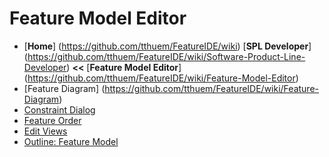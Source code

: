 # Feature Model Editor

* [**Home**] (https://github.com/tthuem/FeatureIDE/wiki)  [**SPL Developer**] (https://github.com/tthuem/FeatureIDE/wiki/Software-Product-Line-Developer) **<<**  [**Feature Model Editor**] (https://github.com/tthuem/FeatureIDE/wiki/Feature-Model-Editor)
* [Feature Diagram] (https://github.com/tthuem/FeatureIDE/wiki/Feature-Diagram)
* [Constraint Dialog](https://github.com/tthuem/FeatureIDE/wiki/Constraint-Dialog)
* [Feature Order](https://github.com/tthuem/FeatureIDE/wiki/Feature-Order)
* [Edit Views](https://github.com/tthuem/FeatureIDE/wiki/Edit-Views)
* [Outline: Feature Model](https://github.com/tthuem/FeatureIDE/wiki/Outline-Feature-Model)